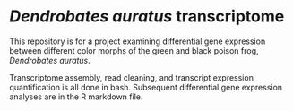 # *Dendrobates auratus* transcriptome

This repository is for a project examining differential gene expression between different color morphs of the green and black poison frog, *Dendrobates auratus*.

Transcriptome assembly, read cleaning, and transcript expression quantification is all done in bash. Subsequent differential gene expression analyses are in the R markdown file.


